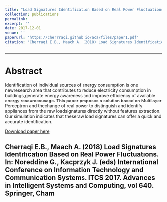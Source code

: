 ```yaml
---
title: "Load Signatures Identification Based on Real Power Fluctuations"
collection: publications
permalink: 
excerpt: ''
date: 2017-12-01
venue: ''
paperurl: 'https://cherrraqi.github.io/aca/files/paper1.pdf'
citation: 'Cherraqi E.B., Maach A. (2018) Load Signatures Identification Based on Real Power Fluctuations. In: Noreddine G., Kacprzyk J. (eds) International Conference on Information Technology and Communication Systems. ITCS 2017. Advances in Intelligent Systems and Computing, vol 640. Springer, Cham.'
---
```

-------------
Abstract
=======
Identification of individual sources of energy consumption is one newresearch  area  that  contributes  to  reduce  electricity  consumption  in  buildings,generate energy awareness and improve efficiency of available energy resourcesusage.  This  paper  proposes  a  solution  based  on  Multilayer  Perceptron  and  thechange  of  real  power  to  distinguish  and  identify  appliances  from  the  raw  loadsignatures directly without features extraction. Our simulation indicates that theseraw load signatures can offer a quick and accurate identification.

[Download paper here](https://cherrraqi.github.io/aca/files/paper1.pdf)

Cherraqi E.B., Maach A. (2018) Load Signatures Identification Based on Real Power Fluctuations. In: Noreddine G., Kacprzyk J. (eds) International Conference on Information Technology and Communication Systems. ITCS 2017. Advances in Intelligent Systems and Computing, vol 640. Springer, Cham
-------------
